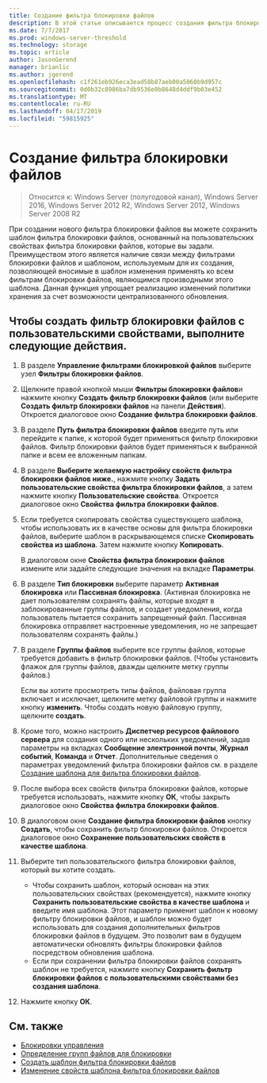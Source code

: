 ```yaml
---
title: Создание фильтра блокировки файлов
description: В этой статье описывается процесс создания фильтра блокировки файлов
ms.date: 7/7/2017
ms.prod: windows-server-threshold
ms.technology: storage
ms.topic: article
author: JasonGerend
manager: brianlic
ms.author: jgerend
ms.openlocfilehash: c1f261eb926eca3ead58b87aeb00a5060b9d957c
ms.sourcegitcommit: 0d0b32c8986ba7db9536e0b8648d4ddf9b03e452
ms.translationtype: MT
ms.contentlocale: ru-RU
ms.lasthandoff: 04/17/2019
ms.locfileid: "59815925"
---
```

# <a name="create-a-file-screen"></a>Создание фильтра блокировки файлов

> Относится к: Windows Server (полугодовой канал), Windows Server 2016, Windows Server 2012 R2, Windows Server 2012, Windows Server 2008 R2

При создании нового фильтра блокировки файлов вы можете сохранить шаблон фильтра блокировки файлов, основанный на пользовательских свойствах фильтра блокировки файлов, которые вы задали. Преимуществом этого является наличие связи между фильтрами блокировки файлов и шаблоном, используемым для их создания, позволяющей вносимые в шаблон изменения применять ко всем фильтрам блокировки файлов, являющимся производными этого шаблона. Данная функция упрощает реализацию изменений политики хранения за счет возможности централизованного обновления.

## <a name="to-create-a-file-screen-with-custom-properties"></a>Чтобы создать фильтр блокировки файлов с пользовательскими свойствами, выполните следующие действия.

1.  В разделе **Управление фильтрами блокировкой файлов** выберите узел **Фильтры блокировки файлов**.

2.  Щелкните правой кнопкой мыши **Фильтры блокировки файлов**и нажмите кнопку **Создать фильтр блокировки файлов** (или выберите **Создать фильтр блокировки файлов** на панели **Действия**). Откроется диалоговое окно **Создание фильтра блокировки файлов**.

3.  В разделе **Путь фильтра блокировки файлов** введите путь или перейдите к папке, к которой будет применяться фильтр блокировки файлов. Фильтр блокировки файлов будет применяться к выбранной папке и всем ее вложенным папкам.

4.  В разделе **Выберите желаемую настройку свойств фильтра блокировки файлов ниже.**, нажмите кнопку **Задать пользовательские свойства фильтра блокировки файлов**, а затем нажмите кнопку **Пользовательские свойства**. Откроется диалоговое окно **Свойства фильтра блокировки файлов**.

5.  Если требуется скопировать свойства существующего шаблона, чтобы использовать их в качестве основы для фильтра блокировки файлов, выберите шаблон в раскрывающемся списке **Скопировать свойства из шаблона**. Затем нажмите кнопку **Копировать**.

    В диалоговом окне **Свойства фильтра блокировки файлов** измените или задайте следующие значения на вкладке **Параметры**.

6.  В разделе **Тип блокировки** выберите параметр **Активная блокировка** или **Пассивная блокировка**. (Активная блокировка не дает пользователям сохранять файлы, которые входят в заблокированные группы файлов, и создает уведомления, когда пользователь пытается сохранить запрещенный файл. Пассивная блокировка отправляет настроенные уведомления, но не запрещает пользователям сохранять файлы.)

7.  В разделе **Группы файлов** выберите все группы файлов, которые требуется добавить в фильтр блокировки файлов. (Чтобы установить флажок для группы файлов, дважды щелкните метку группы файлов.)

    Если вы хотите просмотреть типы файлов, файловая группа включает и исключает, щелкните метку файловой группы и нажмите кнопку **изменить**. Чтобы создать новую файловую группу, щелкните **создать**.

8.  Кроме того, можно настроить **Диспетчер ресурсов файлового сервера** для создания одного или нескольких уведомлений, задав параметры на вкладках **Сообщение электронной почты**, **Журнал событий**, **Команда** и **Отчет**. Дополнительные сведения о параметрах уведомлений фильтра блокировки файлов см. в разделе [Создание шаблона для фильтра блокировки файлов](create-file-screen-template.md).

9.  После выбора всех свойств фильтра блокировки файлов, которые требуется использовать, нажмите кнопку **ОК**, чтобы закрыть диалоговое окно **Свойства фильтра блокировки файлов**.

10. В диалоговом окне **Создание фильтра блокировки файлов** кнопку **Создать**, чтобы сохранить фильтр блокировки файлов. Откроется диалоговое окно **Сохранение пользовательских свойств в качестве шаблона**.

11. Выберите тип пользовательского фильтра блокировки файлов, который вы хотите создать.

    -   Чтобы сохранить шаблон, который основан на этих пользовательских свойствах (рекомендуется), нажмите кнопку **Сохранить пользовательские свойства в качестве шаблона** и введите имя шаблона. Этот параметр применит шаблон к новому фильтру блокировки файлов, и шаблон можно будет использовать для создания дополнительных фильтров блокировки файлов в будущем. Это позволит вам в будущем автоматически обновлять фильтры блокировки файлов посредством обновления шаблона.
    -   Если при сохранении фильтра блокировки файлов сохранять шаблон не требуется, нажмите кнопку **Сохранить фильтр блокировки файлов с пользовательскими свойствами без создания шаблона**.

12. Нажмите кнопку **ОК**.

## <a name="see-also"></a>См. также

-   [Блокировки управления](file-screening-management.md)
-   [Определение групп файлов для блокировки](define-file-groups-for-screening.md)
-   [Создать шаблон фильтра блокировки файлов](create-file-screen-template.md)
-   [Изменение свойств шаблона фильтра блокировки файлов](edit-file-screen-template-properties.md)


